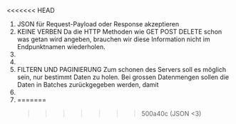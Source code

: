 <<<<<<< HEAD

1. JSON für Request-Payload oder Response akzeptieren
2. KEINE VERBEN
   Da die HTTP Methoden wie GET POST DELETE schon was getan wird angeben,
   brauchen wir diese Information nicht im Endpunktnamen wiederholen.
3.
4.
5. FILTERN UND PAGINIERUNG
   Zum schonen des Servers soll es möglich sein, nur bestimmt Daten zu holen.
   Bei grossen Datenmengen sollen die Daten in Batches zurückgegeben werden, damit
6.
7. =======
   > > > > > > > 500a40c (JSON <3)

